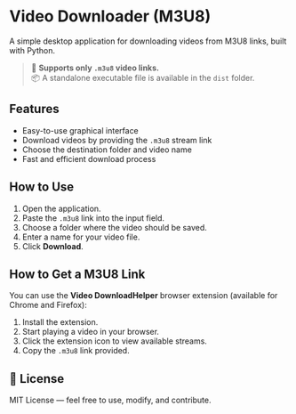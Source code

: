# Video Downloader (M3U8)

A simple desktop application for downloading videos from M3U8 links, built with Python.

> 🔗 **Supports only `.m3u8` video links.**  
> 📦 A standalone executable file is available in the `dist` folder.

## Features

- Easy-to-use graphical interface  
- Download videos by providing the `.m3u8` stream link  
- Choose the destination folder and video name  
- Fast and efficient download process  

## How to Use

1. Open the application.
2. Paste the `.m3u8` link into the input field.
3. Choose a folder where the video should be saved.
4. Enter a name for your video file.
5. Click **Download**.

## How to Get a M3U8 Link

You can use the **Video DownloadHelper** browser extension (available for Chrome and Firefox):

1. Install the extension.
2. Start playing a video in your browser.
3. Click the extension icon to view available streams.
4. Copy the `.m3u8` link provided.

## 📄 License

MIT License — feel free to use, modify, and contribute.

